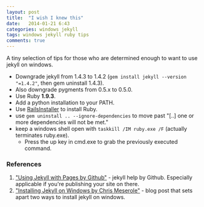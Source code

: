 ```yaml
---
layout:	post
title:	"I wish I knew this"
date:	2014-01-21 6:43
categories: windows jekyll
tags: windows jekyll ruby tips
comments: true
---
```


A tiny selection of tips for those who are determined enough to want to use jekyll on windows.

+ Downgrade jekyll from 1.4.3 to 1.4.2 (`gem install jekyll --version "=1.4.2"`, then gem uninstall 1.4.3).
+ Also downgrade pygments from 0.5.x to 0.5.0.
+ Use Ruby **1.9.3**.
+ Add a python installation to your PATH.
+ Use [RailsInstaller](http://railsinstaller.org "RailsInstaller by EngineYard") to install Ruby.
+ use `gem uninstall .. --ignore-dependencies` to move past "[..] one or more dependencies will not be met."	
+ keep a windows shell open with `taskkill /IM ruby.exe /F` (actually terminates ruby.exe).
    + Press the up key in cmd.exe to grab the previously executed command.

### References


1. ["Using Jekyll with Pages by Github"](https://help.github.com/articles/using-jekyll-with-pages) - jekyll help by Github. Especially applicable if you're publishing your site on there.
2. ["Installing Jekyll on Windows by Chris Meserole"](http://chrismeserole.com/coding/install-ruby-rails-jekyll-on-windows/) -  blog post that sets apart two ways to install jekyll on windows.
